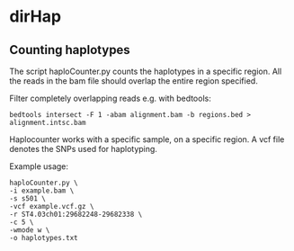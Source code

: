 # dirHap


## Counting haplotypes
The script haploCounter.py counts the haplotypes in a specific region.
All the reads in the bam file should overlap the entire region specified. 

Filter completely overlapping reads e.g. with bedtools:
```
bedtools intersect -F 1 -abam alignment.bam -b regions.bed > alignment.intsc.bam
```

Haplocounter works with a specific sample, on a specific region. 
A vcf file denotes the SNPs used for haplotyping. 

Example usage:
```
haploCounter.py \
-i example.bam \
-s s501 \
-vcf example.vcf.gz \
-r ST4.03ch01:29682248-29682338 \
-c 5 \
-wmode w \
-o haplotypes.txt
```

